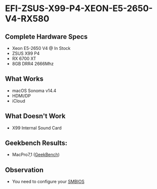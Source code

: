 # EFI-ZSUS-X99-P4-XEON-E5-2650-V4-RX580

## Complete Hardware Specs
- Xeon E5-2650 V4 @ In Stock
- ZSUS X99 P4
- RX 6700 XT
- 8GB DRR4 2666Mhz

## What Works
- macOS Sonoma v14.4
- HDMI/DP
- iCloud

## What Doesn't Work
- X99 Internal Sound Card

## Geekbench Results:
- MacPro7,1 ([GeekBench](https://browser.geekbench.com/v6/cpu/5113815))

## Observation
- You need to configure your <a href="https://github.com/corpnewt/GenSMBIOS">SMBIOS</a>

